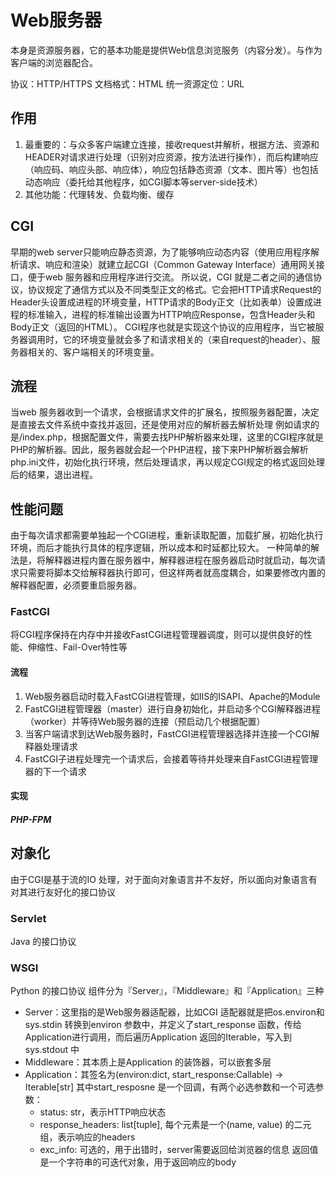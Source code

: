# Web服务器
本身是资源服务器，它的基本功能是提供Web信息浏览服务（内容分发）。与作为客户端的浏览器配合。

协议：HTTP/HTTPS
文档格式：HTML
统一资源定位：URL

## 作用
1. 最重要的：与众多客户端建立连接，接收request并解析，根据方法、资源和HEADER对请求进行处理（识别对应资源，按方法进行操作），而后构建响应（响应码、响应头部、响应体），响应包括静态资源（文本、图片等）也包括动态响应（委托给其他程序，如CGI脚本等server-side技术）
2. 其他功能：代理转发、负载均衡、缓存

## CGI
早期的web server只能响应静态资源，为了能够响应动态内容（使用应用程序解析请求、响应和渲染）就建立起CGI（Common Gateway Interface）通用网关接口，便于web 服务器和应用程序进行交流。
所以说，CGI 就是二者之间的通信协议，协议规定了通信方式以及不同类型正文的格式。它会把HTTP请求Request的Header头设置成进程的环境变量，HTTP请求的Body正文（比如表单）设置成进程的标准输入，进程的标准输出设置为HTTP响应Response，包含Header头和Body正文（返回的HTML）。
CGI程序也就是实现这个协议的应用程序，当它被服务器调用时，它的环境变量就会多了和请求相关的（来自request的header）、服务器相关的、客户端相关的环境变量。

## 流程
当web 服务器收到一个请求，会根据请求文件的扩展名，按照服务器配置，决定是直接去文件系统中查找并返回，还是使用对应的解析器去解析处理
例如请求的是/index.php，根据配置文件，需要去找PHP解析器来处理，这里的CGI程序就是PHP的解析器。因此，服务器就会起一个PHP进程，接下来PHP解析器会解析php.ini文件，初始化执行环境，然后处理请求，再以规定CGI规定的格式返回处理后的结果，退出进程。

## 性能问题
由于每次请求都需要单独起一个CGI进程，重新读取配置，加载扩展，初始化执行环境，而后才能执行具体的程序逻辑，所以成本和时延都比较大。
一种简单的解法是，将解释器进程内置在服务器中，解释器进程在服务器启动时就启动，每次请求只需要将脚本交给解释器执行即可，但这样两者就高度耦合，如果要修改内置的解释器配置，必须要重启服务器。

### FastCGI
将CGI程序保持在内存中并接收FastCGI进程管理器调度，则可以提供良好的性能、伸缩性、Fail-Over特性等

#### 流程
1. Web服务器启动时载入FastCGI进程管理，如IIS的ISAPI、Apache的Module
2. FastCGI进程管理器（master）进行自身初始化，并启动多个CGI解释器进程（worker）并等待Web服务器的连接（预启动几个根据配置）
3. 当客户端请求到达Web服务器时，FastCGI进程管理器选择并连接一个CGI解释器处理请求
4. FastCGI子进程处理完一个请求后，会接着等待并处理来自FastCGI进程管理器的下一个请求

#### 实现
##### PHP-FPM

## 对象化
由于CGI是基于流的IO 处理，对于面向对象语言并不友好，所以面向对象语言有对其进行友好化的接口协议

### Servlet
Java 的接口协议

### WSGI
Python 的接口协议
组件分为『Server』，『Middleware』和『Application』三种
+ Server：这里指的是Web服务器适配器，比如CGI 适配器就是把os.environ和sys.stdin 转换到environ 参数中，并定义了start_response 函数，传给Application进行调用，而后遍历Application 返回的Iterable，写入到sys.stdout 中
+ Middleware：其本质上是Application 的装饰器，可以嵌套多层
+ Application：其签名为(environ:dict, start_response:Callable) -> Iterable[str]
  其中start_resposne 是一个回调，有两个必选参数和一个可选参数：
  + status: str，表示HTTP响应状态
  + response_headers: list[tuple], 每个元素是一个(name, value) 的二元组，表示响应的headers
  + exc_info: 可选的，用于出错时，server需要返回给浏览器的信息
  返回值是一个字符串的可迭代对象，用于返回响应的body